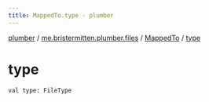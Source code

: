 ```yaml
---
title: MappedTo.type - plumber
---
```


[plumber](../../index.html) / [me.bristermitten.plumber.files](../index.html) / [MappedTo](index.html) / [type](./type.html)

# type

`val type: FileType`